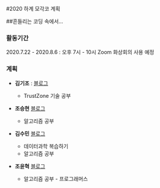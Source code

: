 #2020 하계 모각코 계획

##흔들리는 코딩 속에서...
### 활동기간
2020.7.22 - 2020.8.6 : 오후 7시 - 10시
Zoom 화상회의 사용 예정

### 계획
- **김기조** : [블로그](https://k2j507.github.io/)
	* TrustZone 기술 공부


- **조승현** [블로그](https://pmcsh04.github.io/)
	* 알고리즘 공부


- **김수민** [블로그](https://tnatna0801.github.io/)
	* 데이터과학 복습하기
	* 알고리즘 공부


- **조윤혁** [블로그](https://joyunhyeok.github.io/JoWorld.github.io/)
	* 알고리즘 공부 - 프로그래머스